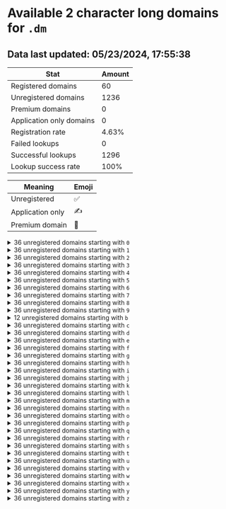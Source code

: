 # Available 2 character long domains for `.dm`

## Data last updated: 05/23/2024, 17:55:38

|Stat|Amount|
|--|--|
|Registered domains|60|
|Unregistered domains|1236|
|Premium domains|0|
|Application only domains|0|
|Registration rate|4.63%|
|Failed lookups|0|
|Successful lookups|1296|
|Lookup success rate|100%|


|Meaning|Emoji|
|--|--|
|Unregistered|:white_check_mark:|
|Application only|:writing_hand:|
|Premium domain|:gem:|

<details>
<summary>36 unregistered domains starting with <bold><code>0</code></bold></summary>

|Type|Domain|
|--|--|
|:white_check_mark:|`00.dm`|
|:white_check_mark:|`01.dm`|
|:white_check_mark:|`02.dm`|
|:white_check_mark:|`03.dm`|
|:white_check_mark:|`04.dm`|
|:white_check_mark:|`05.dm`|
|:white_check_mark:|`06.dm`|
|:white_check_mark:|`07.dm`|
|:white_check_mark:|`08.dm`|
|:white_check_mark:|`09.dm`|
|:white_check_mark:|`0a.dm`|
|:white_check_mark:|`0b.dm`|
|:white_check_mark:|`0c.dm`|
|:white_check_mark:|`0d.dm`|
|:white_check_mark:|`0e.dm`|
|:white_check_mark:|`0f.dm`|
|:white_check_mark:|`0g.dm`|
|:white_check_mark:|`0h.dm`|
|:white_check_mark:|`0i.dm`|
|:white_check_mark:|`0j.dm`|
|:white_check_mark:|`0k.dm`|
|:white_check_mark:|`0l.dm`|
|:white_check_mark:|`0m.dm`|
|:white_check_mark:|`0n.dm`|
|:white_check_mark:|`0o.dm`|
|:white_check_mark:|`0p.dm`|
|:white_check_mark:|`0q.dm`|
|:white_check_mark:|`0r.dm`|
|:white_check_mark:|`0s.dm`|
|:white_check_mark:|`0t.dm`|
|:white_check_mark:|`0u.dm`|
|:white_check_mark:|`0v.dm`|
|:white_check_mark:|`0w.dm`|
|:white_check_mark:|`0x.dm`|
|:white_check_mark:|`0y.dm`|
|:white_check_mark:|`0z.dm`|
</details>
<details>
<summary>36 unregistered domains starting with <bold><code>1</code></bold></summary>

|Type|Domain|
|--|--|
|:white_check_mark:|`10.dm`|
|:white_check_mark:|`11.dm`|
|:white_check_mark:|`12.dm`|
|:white_check_mark:|`13.dm`|
|:white_check_mark:|`14.dm`|
|:white_check_mark:|`15.dm`|
|:white_check_mark:|`16.dm`|
|:white_check_mark:|`17.dm`|
|:white_check_mark:|`18.dm`|
|:white_check_mark:|`19.dm`|
|:white_check_mark:|`1a.dm`|
|:white_check_mark:|`1b.dm`|
|:white_check_mark:|`1c.dm`|
|:white_check_mark:|`1d.dm`|
|:white_check_mark:|`1e.dm`|
|:white_check_mark:|`1f.dm`|
|:white_check_mark:|`1g.dm`|
|:white_check_mark:|`1h.dm`|
|:white_check_mark:|`1i.dm`|
|:white_check_mark:|`1j.dm`|
|:white_check_mark:|`1k.dm`|
|:white_check_mark:|`1l.dm`|
|:white_check_mark:|`1m.dm`|
|:white_check_mark:|`1n.dm`|
|:white_check_mark:|`1o.dm`|
|:white_check_mark:|`1p.dm`|
|:white_check_mark:|`1q.dm`|
|:white_check_mark:|`1r.dm`|
|:white_check_mark:|`1s.dm`|
|:white_check_mark:|`1t.dm`|
|:white_check_mark:|`1u.dm`|
|:white_check_mark:|`1v.dm`|
|:white_check_mark:|`1w.dm`|
|:white_check_mark:|`1x.dm`|
|:white_check_mark:|`1y.dm`|
|:white_check_mark:|`1z.dm`|
</details>
<details>
<summary>36 unregistered domains starting with <bold><code>2</code></bold></summary>

|Type|Domain|
|--|--|
|:white_check_mark:|`20.dm`|
|:white_check_mark:|`21.dm`|
|:white_check_mark:|`22.dm`|
|:white_check_mark:|`23.dm`|
|:white_check_mark:|`24.dm`|
|:white_check_mark:|`25.dm`|
|:white_check_mark:|`26.dm`|
|:white_check_mark:|`27.dm`|
|:white_check_mark:|`28.dm`|
|:white_check_mark:|`29.dm`|
|:white_check_mark:|`2a.dm`|
|:white_check_mark:|`2b.dm`|
|:white_check_mark:|`2c.dm`|
|:white_check_mark:|`2d.dm`|
|:white_check_mark:|`2e.dm`|
|:white_check_mark:|`2f.dm`|
|:white_check_mark:|`2g.dm`|
|:white_check_mark:|`2h.dm`|
|:white_check_mark:|`2i.dm`|
|:white_check_mark:|`2j.dm`|
|:white_check_mark:|`2k.dm`|
|:white_check_mark:|`2l.dm`|
|:white_check_mark:|`2m.dm`|
|:white_check_mark:|`2n.dm`|
|:white_check_mark:|`2o.dm`|
|:white_check_mark:|`2p.dm`|
|:white_check_mark:|`2q.dm`|
|:white_check_mark:|`2r.dm`|
|:white_check_mark:|`2s.dm`|
|:white_check_mark:|`2t.dm`|
|:white_check_mark:|`2u.dm`|
|:white_check_mark:|`2v.dm`|
|:white_check_mark:|`2w.dm`|
|:white_check_mark:|`2x.dm`|
|:white_check_mark:|`2y.dm`|
|:white_check_mark:|`2z.dm`|
</details>
<details>
<summary>36 unregistered domains starting with <bold><code>3</code></bold></summary>

|Type|Domain|
|--|--|
|:white_check_mark:|`30.dm`|
|:white_check_mark:|`31.dm`|
|:white_check_mark:|`32.dm`|
|:white_check_mark:|`33.dm`|
|:white_check_mark:|`34.dm`|
|:white_check_mark:|`35.dm`|
|:white_check_mark:|`36.dm`|
|:white_check_mark:|`37.dm`|
|:white_check_mark:|`38.dm`|
|:white_check_mark:|`39.dm`|
|:white_check_mark:|`3a.dm`|
|:white_check_mark:|`3b.dm`|
|:white_check_mark:|`3c.dm`|
|:white_check_mark:|`3d.dm`|
|:white_check_mark:|`3e.dm`|
|:white_check_mark:|`3f.dm`|
|:white_check_mark:|`3g.dm`|
|:white_check_mark:|`3h.dm`|
|:white_check_mark:|`3i.dm`|
|:white_check_mark:|`3j.dm`|
|:white_check_mark:|`3k.dm`|
|:white_check_mark:|`3l.dm`|
|:white_check_mark:|`3m.dm`|
|:white_check_mark:|`3n.dm`|
|:white_check_mark:|`3o.dm`|
|:white_check_mark:|`3p.dm`|
|:white_check_mark:|`3q.dm`|
|:white_check_mark:|`3r.dm`|
|:white_check_mark:|`3s.dm`|
|:white_check_mark:|`3t.dm`|
|:white_check_mark:|`3u.dm`|
|:white_check_mark:|`3v.dm`|
|:white_check_mark:|`3w.dm`|
|:white_check_mark:|`3x.dm`|
|:white_check_mark:|`3y.dm`|
|:white_check_mark:|`3z.dm`|
</details>
<details>
<summary>36 unregistered domains starting with <bold><code>4</code></bold></summary>

|Type|Domain|
|--|--|
|:white_check_mark:|`40.dm`|
|:white_check_mark:|`41.dm`|
|:white_check_mark:|`42.dm`|
|:white_check_mark:|`43.dm`|
|:white_check_mark:|`44.dm`|
|:white_check_mark:|`45.dm`|
|:white_check_mark:|`46.dm`|
|:white_check_mark:|`47.dm`|
|:white_check_mark:|`48.dm`|
|:white_check_mark:|`49.dm`|
|:white_check_mark:|`4a.dm`|
|:white_check_mark:|`4b.dm`|
|:white_check_mark:|`4c.dm`|
|:white_check_mark:|`4d.dm`|
|:white_check_mark:|`4e.dm`|
|:white_check_mark:|`4f.dm`|
|:white_check_mark:|`4g.dm`|
|:white_check_mark:|`4h.dm`|
|:white_check_mark:|`4i.dm`|
|:white_check_mark:|`4j.dm`|
|:white_check_mark:|`4k.dm`|
|:white_check_mark:|`4l.dm`|
|:white_check_mark:|`4m.dm`|
|:white_check_mark:|`4n.dm`|
|:white_check_mark:|`4o.dm`|
|:white_check_mark:|`4p.dm`|
|:white_check_mark:|`4q.dm`|
|:white_check_mark:|`4r.dm`|
|:white_check_mark:|`4s.dm`|
|:white_check_mark:|`4t.dm`|
|:white_check_mark:|`4u.dm`|
|:white_check_mark:|`4v.dm`|
|:white_check_mark:|`4w.dm`|
|:white_check_mark:|`4x.dm`|
|:white_check_mark:|`4y.dm`|
|:white_check_mark:|`4z.dm`|
</details>
<details>
<summary>36 unregistered domains starting with <bold><code>5</code></bold></summary>

|Type|Domain|
|--|--|
|:white_check_mark:|`50.dm`|
|:white_check_mark:|`51.dm`|
|:white_check_mark:|`52.dm`|
|:white_check_mark:|`53.dm`|
|:white_check_mark:|`54.dm`|
|:white_check_mark:|`55.dm`|
|:white_check_mark:|`56.dm`|
|:white_check_mark:|`57.dm`|
|:white_check_mark:|`58.dm`|
|:white_check_mark:|`59.dm`|
|:white_check_mark:|`5a.dm`|
|:white_check_mark:|`5b.dm`|
|:white_check_mark:|`5c.dm`|
|:white_check_mark:|`5d.dm`|
|:white_check_mark:|`5e.dm`|
|:white_check_mark:|`5f.dm`|
|:white_check_mark:|`5g.dm`|
|:white_check_mark:|`5h.dm`|
|:white_check_mark:|`5i.dm`|
|:white_check_mark:|`5j.dm`|
|:white_check_mark:|`5k.dm`|
|:white_check_mark:|`5l.dm`|
|:white_check_mark:|`5m.dm`|
|:white_check_mark:|`5n.dm`|
|:white_check_mark:|`5o.dm`|
|:white_check_mark:|`5p.dm`|
|:white_check_mark:|`5q.dm`|
|:white_check_mark:|`5r.dm`|
|:white_check_mark:|`5s.dm`|
|:white_check_mark:|`5t.dm`|
|:white_check_mark:|`5u.dm`|
|:white_check_mark:|`5v.dm`|
|:white_check_mark:|`5w.dm`|
|:white_check_mark:|`5x.dm`|
|:white_check_mark:|`5y.dm`|
|:white_check_mark:|`5z.dm`|
</details>
<details>
<summary>36 unregistered domains starting with <bold><code>6</code></bold></summary>

|Type|Domain|
|--|--|
|:white_check_mark:|`60.dm`|
|:white_check_mark:|`61.dm`|
|:white_check_mark:|`62.dm`|
|:white_check_mark:|`63.dm`|
|:white_check_mark:|`64.dm`|
|:white_check_mark:|`65.dm`|
|:white_check_mark:|`66.dm`|
|:white_check_mark:|`67.dm`|
|:white_check_mark:|`68.dm`|
|:white_check_mark:|`69.dm`|
|:white_check_mark:|`6a.dm`|
|:white_check_mark:|`6b.dm`|
|:white_check_mark:|`6c.dm`|
|:white_check_mark:|`6d.dm`|
|:white_check_mark:|`6e.dm`|
|:white_check_mark:|`6f.dm`|
|:white_check_mark:|`6g.dm`|
|:white_check_mark:|`6h.dm`|
|:white_check_mark:|`6i.dm`|
|:white_check_mark:|`6j.dm`|
|:white_check_mark:|`6k.dm`|
|:white_check_mark:|`6l.dm`|
|:white_check_mark:|`6m.dm`|
|:white_check_mark:|`6n.dm`|
|:white_check_mark:|`6o.dm`|
|:white_check_mark:|`6p.dm`|
|:white_check_mark:|`6q.dm`|
|:white_check_mark:|`6r.dm`|
|:white_check_mark:|`6s.dm`|
|:white_check_mark:|`6t.dm`|
|:white_check_mark:|`6u.dm`|
|:white_check_mark:|`6v.dm`|
|:white_check_mark:|`6w.dm`|
|:white_check_mark:|`6x.dm`|
|:white_check_mark:|`6y.dm`|
|:white_check_mark:|`6z.dm`|
</details>
<details>
<summary>36 unregistered domains starting with <bold><code>7</code></bold></summary>

|Type|Domain|
|--|--|
|:white_check_mark:|`70.dm`|
|:white_check_mark:|`71.dm`|
|:white_check_mark:|`72.dm`|
|:white_check_mark:|`73.dm`|
|:white_check_mark:|`74.dm`|
|:white_check_mark:|`75.dm`|
|:white_check_mark:|`76.dm`|
|:white_check_mark:|`77.dm`|
|:white_check_mark:|`78.dm`|
|:white_check_mark:|`79.dm`|
|:white_check_mark:|`7a.dm`|
|:white_check_mark:|`7b.dm`|
|:white_check_mark:|`7c.dm`|
|:white_check_mark:|`7d.dm`|
|:white_check_mark:|`7e.dm`|
|:white_check_mark:|`7f.dm`|
|:white_check_mark:|`7g.dm`|
|:white_check_mark:|`7h.dm`|
|:white_check_mark:|`7i.dm`|
|:white_check_mark:|`7j.dm`|
|:white_check_mark:|`7k.dm`|
|:white_check_mark:|`7l.dm`|
|:white_check_mark:|`7m.dm`|
|:white_check_mark:|`7n.dm`|
|:white_check_mark:|`7o.dm`|
|:white_check_mark:|`7p.dm`|
|:white_check_mark:|`7q.dm`|
|:white_check_mark:|`7r.dm`|
|:white_check_mark:|`7s.dm`|
|:white_check_mark:|`7t.dm`|
|:white_check_mark:|`7u.dm`|
|:white_check_mark:|`7v.dm`|
|:white_check_mark:|`7w.dm`|
|:white_check_mark:|`7x.dm`|
|:white_check_mark:|`7y.dm`|
|:white_check_mark:|`7z.dm`|
</details>
<details>
<summary>36 unregistered domains starting with <bold><code>8</code></bold></summary>

|Type|Domain|
|--|--|
|:white_check_mark:|`80.dm`|
|:white_check_mark:|`81.dm`|
|:white_check_mark:|`82.dm`|
|:white_check_mark:|`83.dm`|
|:white_check_mark:|`84.dm`|
|:white_check_mark:|`85.dm`|
|:white_check_mark:|`86.dm`|
|:white_check_mark:|`87.dm`|
|:white_check_mark:|`88.dm`|
|:white_check_mark:|`89.dm`|
|:white_check_mark:|`8a.dm`|
|:white_check_mark:|`8b.dm`|
|:white_check_mark:|`8c.dm`|
|:white_check_mark:|`8d.dm`|
|:white_check_mark:|`8e.dm`|
|:white_check_mark:|`8f.dm`|
|:white_check_mark:|`8g.dm`|
|:white_check_mark:|`8h.dm`|
|:white_check_mark:|`8i.dm`|
|:white_check_mark:|`8j.dm`|
|:white_check_mark:|`8k.dm`|
|:white_check_mark:|`8l.dm`|
|:white_check_mark:|`8m.dm`|
|:white_check_mark:|`8n.dm`|
|:white_check_mark:|`8o.dm`|
|:white_check_mark:|`8p.dm`|
|:white_check_mark:|`8q.dm`|
|:white_check_mark:|`8r.dm`|
|:white_check_mark:|`8s.dm`|
|:white_check_mark:|`8t.dm`|
|:white_check_mark:|`8u.dm`|
|:white_check_mark:|`8v.dm`|
|:white_check_mark:|`8w.dm`|
|:white_check_mark:|`8x.dm`|
|:white_check_mark:|`8y.dm`|
|:white_check_mark:|`8z.dm`|
</details>
<details>
<summary>36 unregistered domains starting with <bold><code>9</code></bold></summary>

|Type|Domain|
|--|--|
|:white_check_mark:|`90.dm`|
|:white_check_mark:|`91.dm`|
|:white_check_mark:|`92.dm`|
|:white_check_mark:|`93.dm`|
|:white_check_mark:|`94.dm`|
|:white_check_mark:|`95.dm`|
|:white_check_mark:|`96.dm`|
|:white_check_mark:|`97.dm`|
|:white_check_mark:|`98.dm`|
|:white_check_mark:|`99.dm`|
|:white_check_mark:|`9a.dm`|
|:white_check_mark:|`9b.dm`|
|:white_check_mark:|`9c.dm`|
|:white_check_mark:|`9d.dm`|
|:white_check_mark:|`9e.dm`|
|:white_check_mark:|`9f.dm`|
|:white_check_mark:|`9g.dm`|
|:white_check_mark:|`9h.dm`|
|:white_check_mark:|`9i.dm`|
|:white_check_mark:|`9j.dm`|
|:white_check_mark:|`9k.dm`|
|:white_check_mark:|`9l.dm`|
|:white_check_mark:|`9m.dm`|
|:white_check_mark:|`9n.dm`|
|:white_check_mark:|`9o.dm`|
|:white_check_mark:|`9p.dm`|
|:white_check_mark:|`9q.dm`|
|:white_check_mark:|`9r.dm`|
|:white_check_mark:|`9s.dm`|
|:white_check_mark:|`9t.dm`|
|:white_check_mark:|`9u.dm`|
|:white_check_mark:|`9v.dm`|
|:white_check_mark:|`9w.dm`|
|:white_check_mark:|`9x.dm`|
|:white_check_mark:|`9y.dm`|
|:white_check_mark:|`9z.dm`|
</details>
<details>
<summary>12 unregistered domains starting with <bold><code>b</code></bold></summary>

|Type|Domain|
|--|--|
|:white_check_mark:|`b0.dm`|
|:white_check_mark:|`b1.dm`|
|:white_check_mark:|`b2.dm`|
|:white_check_mark:|`b3.dm`|
|:white_check_mark:|`b4.dm`|
|:white_check_mark:|`b5.dm`|
|:white_check_mark:|`b6.dm`|
|:white_check_mark:|`b7.dm`|
|:white_check_mark:|`b8.dm`|
|:white_check_mark:|`b9.dm`|
|:white_check_mark:|`by.dm`|
|:white_check_mark:|`bz.dm`|
</details>
<details>
<summary>36 unregistered domains starting with <bold><code>c</code></bold></summary>

|Type|Domain|
|--|--|
|:white_check_mark:|`c0.dm`|
|:white_check_mark:|`c1.dm`|
|:white_check_mark:|`c2.dm`|
|:white_check_mark:|`c3.dm`|
|:white_check_mark:|`c4.dm`|
|:white_check_mark:|`c5.dm`|
|:white_check_mark:|`c6.dm`|
|:white_check_mark:|`c7.dm`|
|:white_check_mark:|`c8.dm`|
|:white_check_mark:|`c9.dm`|
|:white_check_mark:|`ca.dm`|
|:white_check_mark:|`cb.dm`|
|:white_check_mark:|`cc.dm`|
|:white_check_mark:|`cd.dm`|
|:white_check_mark:|`ce.dm`|
|:white_check_mark:|`cf.dm`|
|:white_check_mark:|`cg.dm`|
|:white_check_mark:|`ch.dm`|
|:white_check_mark:|`ci.dm`|
|:white_check_mark:|`cj.dm`|
|:white_check_mark:|`ck.dm`|
|:white_check_mark:|`cl.dm`|
|:white_check_mark:|`cm.dm`|
|:white_check_mark:|`cn.dm`|
|:white_check_mark:|`co.dm`|
|:white_check_mark:|`cp.dm`|
|:white_check_mark:|`cq.dm`|
|:white_check_mark:|`cr.dm`|
|:white_check_mark:|`cs.dm`|
|:white_check_mark:|`ct.dm`|
|:white_check_mark:|`cu.dm`|
|:white_check_mark:|`cv.dm`|
|:white_check_mark:|`cw.dm`|
|:white_check_mark:|`cx.dm`|
|:white_check_mark:|`cy.dm`|
|:white_check_mark:|`cz.dm`|
</details>
<details>
<summary>36 unregistered domains starting with <bold><code>d</code></bold></summary>

|Type|Domain|
|--|--|
|:white_check_mark:|`d0.dm`|
|:white_check_mark:|`d1.dm`|
|:white_check_mark:|`d2.dm`|
|:white_check_mark:|`d3.dm`|
|:white_check_mark:|`d4.dm`|
|:white_check_mark:|`d5.dm`|
|:white_check_mark:|`d6.dm`|
|:white_check_mark:|`d7.dm`|
|:white_check_mark:|`d8.dm`|
|:white_check_mark:|`d9.dm`|
|:white_check_mark:|`da.dm`|
|:white_check_mark:|`db.dm`|
|:white_check_mark:|`dc.dm`|
|:white_check_mark:|`dd.dm`|
|:white_check_mark:|`de.dm`|
|:white_check_mark:|`df.dm`|
|:white_check_mark:|`dg.dm`|
|:white_check_mark:|`dh.dm`|
|:white_check_mark:|`di.dm`|
|:white_check_mark:|`dj.dm`|
|:white_check_mark:|`dk.dm`|
|:white_check_mark:|`dl.dm`|
|:white_check_mark:|`dm.dm`|
|:white_check_mark:|`dn.dm`|
|:white_check_mark:|`do.dm`|
|:white_check_mark:|`dp.dm`|
|:white_check_mark:|`dq.dm`|
|:white_check_mark:|`dr.dm`|
|:white_check_mark:|`ds.dm`|
|:white_check_mark:|`dt.dm`|
|:white_check_mark:|`du.dm`|
|:white_check_mark:|`dv.dm`|
|:white_check_mark:|`dw.dm`|
|:white_check_mark:|`dx.dm`|
|:white_check_mark:|`dy.dm`|
|:white_check_mark:|`dz.dm`|
</details>
<details>
<summary>36 unregistered domains starting with <bold><code>e</code></bold></summary>

|Type|Domain|
|--|--|
|:white_check_mark:|`e0.dm`|
|:white_check_mark:|`e1.dm`|
|:white_check_mark:|`e2.dm`|
|:white_check_mark:|`e3.dm`|
|:white_check_mark:|`e4.dm`|
|:white_check_mark:|`e5.dm`|
|:white_check_mark:|`e6.dm`|
|:white_check_mark:|`e7.dm`|
|:white_check_mark:|`e8.dm`|
|:white_check_mark:|`e9.dm`|
|:white_check_mark:|`ea.dm`|
|:white_check_mark:|`eb.dm`|
|:white_check_mark:|`ec.dm`|
|:white_check_mark:|`ed.dm`|
|:white_check_mark:|`ee.dm`|
|:white_check_mark:|`ef.dm`|
|:white_check_mark:|`eg.dm`|
|:white_check_mark:|`eh.dm`|
|:white_check_mark:|`ei.dm`|
|:white_check_mark:|`ej.dm`|
|:white_check_mark:|`ek.dm`|
|:white_check_mark:|`el.dm`|
|:white_check_mark:|`em.dm`|
|:white_check_mark:|`en.dm`|
|:white_check_mark:|`eo.dm`|
|:white_check_mark:|`ep.dm`|
|:white_check_mark:|`eq.dm`|
|:white_check_mark:|`er.dm`|
|:white_check_mark:|`es.dm`|
|:white_check_mark:|`et.dm`|
|:white_check_mark:|`eu.dm`|
|:white_check_mark:|`ev.dm`|
|:white_check_mark:|`ew.dm`|
|:white_check_mark:|`ex.dm`|
|:white_check_mark:|`ey.dm`|
|:white_check_mark:|`ez.dm`|
</details>
<details>
<summary>36 unregistered domains starting with <bold><code>f</code></bold></summary>

|Type|Domain|
|--|--|
|:white_check_mark:|`f0.dm`|
|:white_check_mark:|`f1.dm`|
|:white_check_mark:|`f2.dm`|
|:white_check_mark:|`f3.dm`|
|:white_check_mark:|`f4.dm`|
|:white_check_mark:|`f5.dm`|
|:white_check_mark:|`f6.dm`|
|:white_check_mark:|`f7.dm`|
|:white_check_mark:|`f8.dm`|
|:white_check_mark:|`f9.dm`|
|:white_check_mark:|`fa.dm`|
|:white_check_mark:|`fb.dm`|
|:white_check_mark:|`fc.dm`|
|:white_check_mark:|`fd.dm`|
|:white_check_mark:|`fe.dm`|
|:white_check_mark:|`ff.dm`|
|:white_check_mark:|`fg.dm`|
|:white_check_mark:|`fh.dm`|
|:white_check_mark:|`fi.dm`|
|:white_check_mark:|`fj.dm`|
|:white_check_mark:|`fk.dm`|
|:white_check_mark:|`fl.dm`|
|:white_check_mark:|`fm.dm`|
|:white_check_mark:|`fn.dm`|
|:white_check_mark:|`fo.dm`|
|:white_check_mark:|`fp.dm`|
|:white_check_mark:|`fq.dm`|
|:white_check_mark:|`fr.dm`|
|:white_check_mark:|`fs.dm`|
|:white_check_mark:|`ft.dm`|
|:white_check_mark:|`fu.dm`|
|:white_check_mark:|`fv.dm`|
|:white_check_mark:|`fw.dm`|
|:white_check_mark:|`fx.dm`|
|:white_check_mark:|`fy.dm`|
|:white_check_mark:|`fz.dm`|
</details>
<details>
<summary>36 unregistered domains starting with <bold><code>g</code></bold></summary>

|Type|Domain|
|--|--|
|:white_check_mark:|`g0.dm`|
|:white_check_mark:|`g1.dm`|
|:white_check_mark:|`g2.dm`|
|:white_check_mark:|`g3.dm`|
|:white_check_mark:|`g4.dm`|
|:white_check_mark:|`g5.dm`|
|:white_check_mark:|`g6.dm`|
|:white_check_mark:|`g7.dm`|
|:white_check_mark:|`g8.dm`|
|:white_check_mark:|`g9.dm`|
|:white_check_mark:|`ga.dm`|
|:white_check_mark:|`gb.dm`|
|:white_check_mark:|`gc.dm`|
|:white_check_mark:|`gd.dm`|
|:white_check_mark:|`ge.dm`|
|:white_check_mark:|`gf.dm`|
|:white_check_mark:|`gg.dm`|
|:white_check_mark:|`gh.dm`|
|:white_check_mark:|`gi.dm`|
|:white_check_mark:|`gj.dm`|
|:white_check_mark:|`gk.dm`|
|:white_check_mark:|`gl.dm`|
|:white_check_mark:|`gm.dm`|
|:white_check_mark:|`gn.dm`|
|:white_check_mark:|`go.dm`|
|:white_check_mark:|`gp.dm`|
|:white_check_mark:|`gq.dm`|
|:white_check_mark:|`gr.dm`|
|:white_check_mark:|`gs.dm`|
|:white_check_mark:|`gt.dm`|
|:white_check_mark:|`gu.dm`|
|:white_check_mark:|`gv.dm`|
|:white_check_mark:|`gw.dm`|
|:white_check_mark:|`gx.dm`|
|:white_check_mark:|`gy.dm`|
|:white_check_mark:|`gz.dm`|
</details>
<details>
<summary>36 unregistered domains starting with <bold><code>h</code></bold></summary>

|Type|Domain|
|--|--|
|:white_check_mark:|`h0.dm`|
|:white_check_mark:|`h1.dm`|
|:white_check_mark:|`h2.dm`|
|:white_check_mark:|`h3.dm`|
|:white_check_mark:|`h4.dm`|
|:white_check_mark:|`h5.dm`|
|:white_check_mark:|`h6.dm`|
|:white_check_mark:|`h7.dm`|
|:white_check_mark:|`h8.dm`|
|:white_check_mark:|`h9.dm`|
|:white_check_mark:|`ha.dm`|
|:white_check_mark:|`hb.dm`|
|:white_check_mark:|`hc.dm`|
|:white_check_mark:|`hd.dm`|
|:white_check_mark:|`he.dm`|
|:white_check_mark:|`hf.dm`|
|:white_check_mark:|`hg.dm`|
|:white_check_mark:|`hh.dm`|
|:white_check_mark:|`hi.dm`|
|:white_check_mark:|`hj.dm`|
|:white_check_mark:|`hk.dm`|
|:white_check_mark:|`hl.dm`|
|:white_check_mark:|`hm.dm`|
|:white_check_mark:|`hn.dm`|
|:white_check_mark:|`ho.dm`|
|:white_check_mark:|`hp.dm`|
|:white_check_mark:|`hq.dm`|
|:white_check_mark:|`hr.dm`|
|:white_check_mark:|`hs.dm`|
|:white_check_mark:|`ht.dm`|
|:white_check_mark:|`hu.dm`|
|:white_check_mark:|`hv.dm`|
|:white_check_mark:|`hw.dm`|
|:white_check_mark:|`hx.dm`|
|:white_check_mark:|`hy.dm`|
|:white_check_mark:|`hz.dm`|
</details>
<details>
<summary>36 unregistered domains starting with <bold><code>i</code></bold></summary>

|Type|Domain|
|--|--|
|:white_check_mark:|`i0.dm`|
|:white_check_mark:|`i1.dm`|
|:white_check_mark:|`i2.dm`|
|:white_check_mark:|`i3.dm`|
|:white_check_mark:|`i4.dm`|
|:white_check_mark:|`i5.dm`|
|:white_check_mark:|`i6.dm`|
|:white_check_mark:|`i7.dm`|
|:white_check_mark:|`i8.dm`|
|:white_check_mark:|`i9.dm`|
|:white_check_mark:|`ia.dm`|
|:white_check_mark:|`ib.dm`|
|:white_check_mark:|`ic.dm`|
|:white_check_mark:|`id.dm`|
|:white_check_mark:|`ie.dm`|
|:white_check_mark:|`if.dm`|
|:white_check_mark:|`ig.dm`|
|:white_check_mark:|`ih.dm`|
|:white_check_mark:|`ii.dm`|
|:white_check_mark:|`ij.dm`|
|:white_check_mark:|`ik.dm`|
|:white_check_mark:|`il.dm`|
|:white_check_mark:|`im.dm`|
|:white_check_mark:|`in.dm`|
|:white_check_mark:|`io.dm`|
|:white_check_mark:|`ip.dm`|
|:white_check_mark:|`iq.dm`|
|:white_check_mark:|`ir.dm`|
|:white_check_mark:|`is.dm`|
|:white_check_mark:|`it.dm`|
|:white_check_mark:|`iu.dm`|
|:white_check_mark:|`iv.dm`|
|:white_check_mark:|`iw.dm`|
|:white_check_mark:|`ix.dm`|
|:white_check_mark:|`iy.dm`|
|:white_check_mark:|`iz.dm`|
</details>
<details>
<summary>36 unregistered domains starting with <bold><code>j</code></bold></summary>

|Type|Domain|
|--|--|
|:white_check_mark:|`j0.dm`|
|:white_check_mark:|`j1.dm`|
|:white_check_mark:|`j2.dm`|
|:white_check_mark:|`j3.dm`|
|:white_check_mark:|`j4.dm`|
|:white_check_mark:|`j5.dm`|
|:white_check_mark:|`j6.dm`|
|:white_check_mark:|`j7.dm`|
|:white_check_mark:|`j8.dm`|
|:white_check_mark:|`j9.dm`|
|:white_check_mark:|`ja.dm`|
|:white_check_mark:|`jb.dm`|
|:white_check_mark:|`jc.dm`|
|:white_check_mark:|`jd.dm`|
|:white_check_mark:|`je.dm`|
|:white_check_mark:|`jf.dm`|
|:white_check_mark:|`jg.dm`|
|:white_check_mark:|`jh.dm`|
|:white_check_mark:|`ji.dm`|
|:white_check_mark:|`jj.dm`|
|:white_check_mark:|`jk.dm`|
|:white_check_mark:|`jl.dm`|
|:white_check_mark:|`jm.dm`|
|:white_check_mark:|`jn.dm`|
|:white_check_mark:|`jo.dm`|
|:white_check_mark:|`jp.dm`|
|:white_check_mark:|`jq.dm`|
|:white_check_mark:|`jr.dm`|
|:white_check_mark:|`js.dm`|
|:white_check_mark:|`jt.dm`|
|:white_check_mark:|`ju.dm`|
|:white_check_mark:|`jv.dm`|
|:white_check_mark:|`jw.dm`|
|:white_check_mark:|`jx.dm`|
|:white_check_mark:|`jy.dm`|
|:white_check_mark:|`jz.dm`|
</details>
<details>
<summary>36 unregistered domains starting with <bold><code>k</code></bold></summary>

|Type|Domain|
|--|--|
|:white_check_mark:|`k0.dm`|
|:white_check_mark:|`k1.dm`|
|:white_check_mark:|`k2.dm`|
|:white_check_mark:|`k3.dm`|
|:white_check_mark:|`k4.dm`|
|:white_check_mark:|`k5.dm`|
|:white_check_mark:|`k6.dm`|
|:white_check_mark:|`k7.dm`|
|:white_check_mark:|`k8.dm`|
|:white_check_mark:|`k9.dm`|
|:white_check_mark:|`ka.dm`|
|:white_check_mark:|`kb.dm`|
|:white_check_mark:|`kc.dm`|
|:white_check_mark:|`kd.dm`|
|:white_check_mark:|`ke.dm`|
|:white_check_mark:|`kf.dm`|
|:white_check_mark:|`kg.dm`|
|:white_check_mark:|`kh.dm`|
|:white_check_mark:|`ki.dm`|
|:white_check_mark:|`kj.dm`|
|:white_check_mark:|`kk.dm`|
|:white_check_mark:|`kl.dm`|
|:white_check_mark:|`km.dm`|
|:white_check_mark:|`kn.dm`|
|:white_check_mark:|`ko.dm`|
|:white_check_mark:|`kp.dm`|
|:white_check_mark:|`kq.dm`|
|:white_check_mark:|`kr.dm`|
|:white_check_mark:|`ks.dm`|
|:white_check_mark:|`kt.dm`|
|:white_check_mark:|`ku.dm`|
|:white_check_mark:|`kv.dm`|
|:white_check_mark:|`kw.dm`|
|:white_check_mark:|`kx.dm`|
|:white_check_mark:|`ky.dm`|
|:white_check_mark:|`kz.dm`|
</details>
<details>
<summary>36 unregistered domains starting with <bold><code>l</code></bold></summary>

|Type|Domain|
|--|--|
|:white_check_mark:|`l0.dm`|
|:white_check_mark:|`l1.dm`|
|:white_check_mark:|`l2.dm`|
|:white_check_mark:|`l3.dm`|
|:white_check_mark:|`l4.dm`|
|:white_check_mark:|`l5.dm`|
|:white_check_mark:|`l6.dm`|
|:white_check_mark:|`l7.dm`|
|:white_check_mark:|`l8.dm`|
|:white_check_mark:|`l9.dm`|
|:white_check_mark:|`la.dm`|
|:white_check_mark:|`lb.dm`|
|:white_check_mark:|`lc.dm`|
|:white_check_mark:|`ld.dm`|
|:white_check_mark:|`le.dm`|
|:white_check_mark:|`lf.dm`|
|:white_check_mark:|`lg.dm`|
|:white_check_mark:|`lh.dm`|
|:white_check_mark:|`li.dm`|
|:white_check_mark:|`lj.dm`|
|:white_check_mark:|`lk.dm`|
|:white_check_mark:|`ll.dm`|
|:white_check_mark:|`lm.dm`|
|:white_check_mark:|`ln.dm`|
|:white_check_mark:|`lo.dm`|
|:white_check_mark:|`lp.dm`|
|:white_check_mark:|`lq.dm`|
|:white_check_mark:|`lr.dm`|
|:white_check_mark:|`ls.dm`|
|:white_check_mark:|`lt.dm`|
|:white_check_mark:|`lu.dm`|
|:white_check_mark:|`lv.dm`|
|:white_check_mark:|`lw.dm`|
|:white_check_mark:|`lx.dm`|
|:white_check_mark:|`ly.dm`|
|:white_check_mark:|`lz.dm`|
</details>
<details>
<summary>36 unregistered domains starting with <bold><code>m</code></bold></summary>

|Type|Domain|
|--|--|
|:white_check_mark:|`m0.dm`|
|:white_check_mark:|`m1.dm`|
|:white_check_mark:|`m2.dm`|
|:white_check_mark:|`m3.dm`|
|:white_check_mark:|`m4.dm`|
|:white_check_mark:|`m5.dm`|
|:white_check_mark:|`m6.dm`|
|:white_check_mark:|`m7.dm`|
|:white_check_mark:|`m8.dm`|
|:white_check_mark:|`m9.dm`|
|:white_check_mark:|`ma.dm`|
|:white_check_mark:|`mb.dm`|
|:white_check_mark:|`mc.dm`|
|:white_check_mark:|`md.dm`|
|:white_check_mark:|`me.dm`|
|:white_check_mark:|`mf.dm`|
|:white_check_mark:|`mg.dm`|
|:white_check_mark:|`mh.dm`|
|:white_check_mark:|`mi.dm`|
|:white_check_mark:|`mj.dm`|
|:white_check_mark:|`mk.dm`|
|:white_check_mark:|`ml.dm`|
|:white_check_mark:|`mm.dm`|
|:white_check_mark:|`mn.dm`|
|:white_check_mark:|`mo.dm`|
|:white_check_mark:|`mp.dm`|
|:white_check_mark:|`mq.dm`|
|:white_check_mark:|`mr.dm`|
|:white_check_mark:|`ms.dm`|
|:white_check_mark:|`mt.dm`|
|:white_check_mark:|`mu.dm`|
|:white_check_mark:|`mv.dm`|
|:white_check_mark:|`mw.dm`|
|:white_check_mark:|`mx.dm`|
|:white_check_mark:|`my.dm`|
|:white_check_mark:|`mz.dm`|
</details>
<details>
<summary>36 unregistered domains starting with <bold><code>n</code></bold></summary>

|Type|Domain|
|--|--|
|:white_check_mark:|`n0.dm`|
|:white_check_mark:|`n1.dm`|
|:white_check_mark:|`n2.dm`|
|:white_check_mark:|`n3.dm`|
|:white_check_mark:|`n4.dm`|
|:white_check_mark:|`n5.dm`|
|:white_check_mark:|`n6.dm`|
|:white_check_mark:|`n7.dm`|
|:white_check_mark:|`n8.dm`|
|:white_check_mark:|`n9.dm`|
|:white_check_mark:|`na.dm`|
|:white_check_mark:|`nb.dm`|
|:white_check_mark:|`nc.dm`|
|:white_check_mark:|`nd.dm`|
|:white_check_mark:|`ne.dm`|
|:white_check_mark:|`nf.dm`|
|:white_check_mark:|`ng.dm`|
|:white_check_mark:|`nh.dm`|
|:white_check_mark:|`ni.dm`|
|:white_check_mark:|`nj.dm`|
|:white_check_mark:|`nk.dm`|
|:white_check_mark:|`nl.dm`|
|:white_check_mark:|`nm.dm`|
|:white_check_mark:|`nn.dm`|
|:white_check_mark:|`no.dm`|
|:white_check_mark:|`np.dm`|
|:white_check_mark:|`nq.dm`|
|:white_check_mark:|`nr.dm`|
|:white_check_mark:|`ns.dm`|
|:white_check_mark:|`nt.dm`|
|:white_check_mark:|`nu.dm`|
|:white_check_mark:|`nv.dm`|
|:white_check_mark:|`nw.dm`|
|:white_check_mark:|`nx.dm`|
|:white_check_mark:|`ny.dm`|
|:white_check_mark:|`nz.dm`|
</details>
<details>
<summary>36 unregistered domains starting with <bold><code>o</code></bold></summary>

|Type|Domain|
|--|--|
|:white_check_mark:|`o0.dm`|
|:white_check_mark:|`o1.dm`|
|:white_check_mark:|`o2.dm`|
|:white_check_mark:|`o3.dm`|
|:white_check_mark:|`o4.dm`|
|:white_check_mark:|`o5.dm`|
|:white_check_mark:|`o6.dm`|
|:white_check_mark:|`o7.dm`|
|:white_check_mark:|`o8.dm`|
|:white_check_mark:|`o9.dm`|
|:white_check_mark:|`oa.dm`|
|:white_check_mark:|`ob.dm`|
|:white_check_mark:|`oc.dm`|
|:white_check_mark:|`od.dm`|
|:white_check_mark:|`oe.dm`|
|:white_check_mark:|`of.dm`|
|:white_check_mark:|`og.dm`|
|:white_check_mark:|`oh.dm`|
|:white_check_mark:|`oi.dm`|
|:white_check_mark:|`oj.dm`|
|:white_check_mark:|`ok.dm`|
|:white_check_mark:|`ol.dm`|
|:white_check_mark:|`om.dm`|
|:white_check_mark:|`on.dm`|
|:white_check_mark:|`oo.dm`|
|:white_check_mark:|`op.dm`|
|:white_check_mark:|`oq.dm`|
|:white_check_mark:|`or.dm`|
|:white_check_mark:|`os.dm`|
|:white_check_mark:|`ot.dm`|
|:white_check_mark:|`ou.dm`|
|:white_check_mark:|`ov.dm`|
|:white_check_mark:|`ow.dm`|
|:white_check_mark:|`ox.dm`|
|:white_check_mark:|`oy.dm`|
|:white_check_mark:|`oz.dm`|
</details>
<details>
<summary>36 unregistered domains starting with <bold><code>p</code></bold></summary>

|Type|Domain|
|--|--|
|:white_check_mark:|`p0.dm`|
|:white_check_mark:|`p1.dm`|
|:white_check_mark:|`p2.dm`|
|:white_check_mark:|`p3.dm`|
|:white_check_mark:|`p4.dm`|
|:white_check_mark:|`p5.dm`|
|:white_check_mark:|`p6.dm`|
|:white_check_mark:|`p7.dm`|
|:white_check_mark:|`p8.dm`|
|:white_check_mark:|`p9.dm`|
|:white_check_mark:|`pa.dm`|
|:white_check_mark:|`pb.dm`|
|:white_check_mark:|`pc.dm`|
|:white_check_mark:|`pd.dm`|
|:white_check_mark:|`pe.dm`|
|:white_check_mark:|`pf.dm`|
|:white_check_mark:|`pg.dm`|
|:white_check_mark:|`ph.dm`|
|:white_check_mark:|`pi.dm`|
|:white_check_mark:|`pj.dm`|
|:white_check_mark:|`pk.dm`|
|:white_check_mark:|`pl.dm`|
|:white_check_mark:|`pm.dm`|
|:white_check_mark:|`pn.dm`|
|:white_check_mark:|`po.dm`|
|:white_check_mark:|`pp.dm`|
|:white_check_mark:|`pq.dm`|
|:white_check_mark:|`pr.dm`|
|:white_check_mark:|`ps.dm`|
|:white_check_mark:|`pt.dm`|
|:white_check_mark:|`pu.dm`|
|:white_check_mark:|`pv.dm`|
|:white_check_mark:|`pw.dm`|
|:white_check_mark:|`px.dm`|
|:white_check_mark:|`py.dm`|
|:white_check_mark:|`pz.dm`|
</details>
<details>
<summary>36 unregistered domains starting with <bold><code>q</code></bold></summary>

|Type|Domain|
|--|--|
|:white_check_mark:|`q0.dm`|
|:white_check_mark:|`q1.dm`|
|:white_check_mark:|`q2.dm`|
|:white_check_mark:|`q3.dm`|
|:white_check_mark:|`q4.dm`|
|:white_check_mark:|`q5.dm`|
|:white_check_mark:|`q6.dm`|
|:white_check_mark:|`q7.dm`|
|:white_check_mark:|`q8.dm`|
|:white_check_mark:|`q9.dm`|
|:white_check_mark:|`qa.dm`|
|:white_check_mark:|`qb.dm`|
|:white_check_mark:|`qc.dm`|
|:white_check_mark:|`qd.dm`|
|:white_check_mark:|`qe.dm`|
|:white_check_mark:|`qf.dm`|
|:white_check_mark:|`qg.dm`|
|:white_check_mark:|`qh.dm`|
|:white_check_mark:|`qi.dm`|
|:white_check_mark:|`qj.dm`|
|:white_check_mark:|`qk.dm`|
|:white_check_mark:|`ql.dm`|
|:white_check_mark:|`qm.dm`|
|:white_check_mark:|`qn.dm`|
|:white_check_mark:|`qo.dm`|
|:white_check_mark:|`qp.dm`|
|:white_check_mark:|`qq.dm`|
|:white_check_mark:|`qr.dm`|
|:white_check_mark:|`qs.dm`|
|:white_check_mark:|`qt.dm`|
|:white_check_mark:|`qu.dm`|
|:white_check_mark:|`qv.dm`|
|:white_check_mark:|`qw.dm`|
|:white_check_mark:|`qx.dm`|
|:white_check_mark:|`qy.dm`|
|:white_check_mark:|`qz.dm`|
</details>
<details>
<summary>36 unregistered domains starting with <bold><code>r</code></bold></summary>

|Type|Domain|
|--|--|
|:white_check_mark:|`r0.dm`|
|:white_check_mark:|`r1.dm`|
|:white_check_mark:|`r2.dm`|
|:white_check_mark:|`r3.dm`|
|:white_check_mark:|`r4.dm`|
|:white_check_mark:|`r5.dm`|
|:white_check_mark:|`r6.dm`|
|:white_check_mark:|`r7.dm`|
|:white_check_mark:|`r8.dm`|
|:white_check_mark:|`r9.dm`|
|:white_check_mark:|`ra.dm`|
|:white_check_mark:|`rb.dm`|
|:white_check_mark:|`rc.dm`|
|:white_check_mark:|`rd.dm`|
|:white_check_mark:|`re.dm`|
|:white_check_mark:|`rf.dm`|
|:white_check_mark:|`rg.dm`|
|:white_check_mark:|`rh.dm`|
|:white_check_mark:|`ri.dm`|
|:white_check_mark:|`rj.dm`|
|:white_check_mark:|`rk.dm`|
|:white_check_mark:|`rl.dm`|
|:white_check_mark:|`rm.dm`|
|:white_check_mark:|`rn.dm`|
|:white_check_mark:|`ro.dm`|
|:white_check_mark:|`rp.dm`|
|:white_check_mark:|`rq.dm`|
|:white_check_mark:|`rr.dm`|
|:white_check_mark:|`rs.dm`|
|:white_check_mark:|`rt.dm`|
|:white_check_mark:|`ru.dm`|
|:white_check_mark:|`rv.dm`|
|:white_check_mark:|`rw.dm`|
|:white_check_mark:|`rx.dm`|
|:white_check_mark:|`ry.dm`|
|:white_check_mark:|`rz.dm`|
</details>
<details>
<summary>36 unregistered domains starting with <bold><code>s</code></bold></summary>

|Type|Domain|
|--|--|
|:white_check_mark:|`s0.dm`|
|:white_check_mark:|`s1.dm`|
|:white_check_mark:|`s2.dm`|
|:white_check_mark:|`s3.dm`|
|:white_check_mark:|`s4.dm`|
|:white_check_mark:|`s5.dm`|
|:white_check_mark:|`s6.dm`|
|:white_check_mark:|`s7.dm`|
|:white_check_mark:|`s8.dm`|
|:white_check_mark:|`s9.dm`|
|:white_check_mark:|`sa.dm`|
|:white_check_mark:|`sb.dm`|
|:white_check_mark:|`sc.dm`|
|:white_check_mark:|`sd.dm`|
|:white_check_mark:|`se.dm`|
|:white_check_mark:|`sf.dm`|
|:white_check_mark:|`sg.dm`|
|:white_check_mark:|`sh.dm`|
|:white_check_mark:|`si.dm`|
|:white_check_mark:|`sj.dm`|
|:white_check_mark:|`sk.dm`|
|:white_check_mark:|`sl.dm`|
|:white_check_mark:|`sm.dm`|
|:white_check_mark:|`sn.dm`|
|:white_check_mark:|`so.dm`|
|:white_check_mark:|`sp.dm`|
|:white_check_mark:|`sq.dm`|
|:white_check_mark:|`sr.dm`|
|:white_check_mark:|`ss.dm`|
|:white_check_mark:|`st.dm`|
|:white_check_mark:|`su.dm`|
|:white_check_mark:|`sv.dm`|
|:white_check_mark:|`sw.dm`|
|:white_check_mark:|`sx.dm`|
|:white_check_mark:|`sy.dm`|
|:white_check_mark:|`sz.dm`|
</details>
<details>
<summary>36 unregistered domains starting with <bold><code>t</code></bold></summary>

|Type|Domain|
|--|--|
|:white_check_mark:|`t0.dm`|
|:white_check_mark:|`t1.dm`|
|:white_check_mark:|`t2.dm`|
|:white_check_mark:|`t3.dm`|
|:white_check_mark:|`t4.dm`|
|:white_check_mark:|`t5.dm`|
|:white_check_mark:|`t6.dm`|
|:white_check_mark:|`t7.dm`|
|:white_check_mark:|`t8.dm`|
|:white_check_mark:|`t9.dm`|
|:white_check_mark:|`ta.dm`|
|:white_check_mark:|`tb.dm`|
|:white_check_mark:|`tc.dm`|
|:white_check_mark:|`td.dm`|
|:white_check_mark:|`te.dm`|
|:white_check_mark:|`tf.dm`|
|:white_check_mark:|`tg.dm`|
|:white_check_mark:|`th.dm`|
|:white_check_mark:|`ti.dm`|
|:white_check_mark:|`tj.dm`|
|:white_check_mark:|`tk.dm`|
|:white_check_mark:|`tl.dm`|
|:white_check_mark:|`tm.dm`|
|:white_check_mark:|`tn.dm`|
|:white_check_mark:|`to.dm`|
|:white_check_mark:|`tp.dm`|
|:white_check_mark:|`tq.dm`|
|:white_check_mark:|`tr.dm`|
|:white_check_mark:|`ts.dm`|
|:white_check_mark:|`tt.dm`|
|:white_check_mark:|`tu.dm`|
|:white_check_mark:|`tv.dm`|
|:white_check_mark:|`tw.dm`|
|:white_check_mark:|`tx.dm`|
|:white_check_mark:|`ty.dm`|
|:white_check_mark:|`tz.dm`|
</details>
<details>
<summary>36 unregistered domains starting with <bold><code>u</code></bold></summary>

|Type|Domain|
|--|--|
|:white_check_mark:|`u0.dm`|
|:white_check_mark:|`u1.dm`|
|:white_check_mark:|`u2.dm`|
|:white_check_mark:|`u3.dm`|
|:white_check_mark:|`u4.dm`|
|:white_check_mark:|`u5.dm`|
|:white_check_mark:|`u6.dm`|
|:white_check_mark:|`u7.dm`|
|:white_check_mark:|`u8.dm`|
|:white_check_mark:|`u9.dm`|
|:white_check_mark:|`ua.dm`|
|:white_check_mark:|`ub.dm`|
|:white_check_mark:|`uc.dm`|
|:white_check_mark:|`ud.dm`|
|:white_check_mark:|`ue.dm`|
|:white_check_mark:|`uf.dm`|
|:white_check_mark:|`ug.dm`|
|:white_check_mark:|`uh.dm`|
|:white_check_mark:|`ui.dm`|
|:white_check_mark:|`uj.dm`|
|:white_check_mark:|`uk.dm`|
|:white_check_mark:|`ul.dm`|
|:white_check_mark:|`um.dm`|
|:white_check_mark:|`un.dm`|
|:white_check_mark:|`uo.dm`|
|:white_check_mark:|`up.dm`|
|:white_check_mark:|`uq.dm`|
|:white_check_mark:|`ur.dm`|
|:white_check_mark:|`us.dm`|
|:white_check_mark:|`ut.dm`|
|:white_check_mark:|`uu.dm`|
|:white_check_mark:|`uv.dm`|
|:white_check_mark:|`uw.dm`|
|:white_check_mark:|`ux.dm`|
|:white_check_mark:|`uy.dm`|
|:white_check_mark:|`uz.dm`|
</details>
<details>
<summary>36 unregistered domains starting with <bold><code>v</code></bold></summary>

|Type|Domain|
|--|--|
|:white_check_mark:|`v0.dm`|
|:white_check_mark:|`v1.dm`|
|:white_check_mark:|`v2.dm`|
|:white_check_mark:|`v3.dm`|
|:white_check_mark:|`v4.dm`|
|:white_check_mark:|`v5.dm`|
|:white_check_mark:|`v6.dm`|
|:white_check_mark:|`v7.dm`|
|:white_check_mark:|`v8.dm`|
|:white_check_mark:|`v9.dm`|
|:white_check_mark:|`va.dm`|
|:white_check_mark:|`vb.dm`|
|:white_check_mark:|`vc.dm`|
|:white_check_mark:|`vd.dm`|
|:white_check_mark:|`ve.dm`|
|:white_check_mark:|`vf.dm`|
|:white_check_mark:|`vg.dm`|
|:white_check_mark:|`vh.dm`|
|:white_check_mark:|`vi.dm`|
|:white_check_mark:|`vj.dm`|
|:white_check_mark:|`vk.dm`|
|:white_check_mark:|`vl.dm`|
|:white_check_mark:|`vm.dm`|
|:white_check_mark:|`vn.dm`|
|:white_check_mark:|`vo.dm`|
|:white_check_mark:|`vp.dm`|
|:white_check_mark:|`vq.dm`|
|:white_check_mark:|`vr.dm`|
|:white_check_mark:|`vs.dm`|
|:white_check_mark:|`vt.dm`|
|:white_check_mark:|`vu.dm`|
|:white_check_mark:|`vv.dm`|
|:white_check_mark:|`vw.dm`|
|:white_check_mark:|`vx.dm`|
|:white_check_mark:|`vy.dm`|
|:white_check_mark:|`vz.dm`|
</details>
<details>
<summary>36 unregistered domains starting with <bold><code>w</code></bold></summary>

|Type|Domain|
|--|--|
|:white_check_mark:|`w0.dm`|
|:white_check_mark:|`w1.dm`|
|:white_check_mark:|`w2.dm`|
|:white_check_mark:|`w3.dm`|
|:white_check_mark:|`w4.dm`|
|:white_check_mark:|`w5.dm`|
|:white_check_mark:|`w6.dm`|
|:white_check_mark:|`w7.dm`|
|:white_check_mark:|`w8.dm`|
|:white_check_mark:|`w9.dm`|
|:white_check_mark:|`wa.dm`|
|:white_check_mark:|`wb.dm`|
|:white_check_mark:|`wc.dm`|
|:white_check_mark:|`wd.dm`|
|:white_check_mark:|`we.dm`|
|:white_check_mark:|`wf.dm`|
|:white_check_mark:|`wg.dm`|
|:white_check_mark:|`wh.dm`|
|:white_check_mark:|`wi.dm`|
|:white_check_mark:|`wj.dm`|
|:white_check_mark:|`wk.dm`|
|:white_check_mark:|`wl.dm`|
|:white_check_mark:|`wm.dm`|
|:white_check_mark:|`wn.dm`|
|:white_check_mark:|`wo.dm`|
|:white_check_mark:|`wp.dm`|
|:white_check_mark:|`wq.dm`|
|:white_check_mark:|`wr.dm`|
|:white_check_mark:|`ws.dm`|
|:white_check_mark:|`wt.dm`|
|:white_check_mark:|`wu.dm`|
|:white_check_mark:|`wv.dm`|
|:white_check_mark:|`ww.dm`|
|:white_check_mark:|`wx.dm`|
|:white_check_mark:|`wy.dm`|
|:white_check_mark:|`wz.dm`|
</details>
<details>
<summary>36 unregistered domains starting with <bold><code>x</code></bold></summary>

|Type|Domain|
|--|--|
|:white_check_mark:|`x0.dm`|
|:white_check_mark:|`x1.dm`|
|:white_check_mark:|`x2.dm`|
|:white_check_mark:|`x3.dm`|
|:white_check_mark:|`x4.dm`|
|:white_check_mark:|`x5.dm`|
|:white_check_mark:|`x6.dm`|
|:white_check_mark:|`x7.dm`|
|:white_check_mark:|`x8.dm`|
|:white_check_mark:|`x9.dm`|
|:white_check_mark:|`xa.dm`|
|:white_check_mark:|`xb.dm`|
|:white_check_mark:|`xc.dm`|
|:white_check_mark:|`xd.dm`|
|:white_check_mark:|`xe.dm`|
|:white_check_mark:|`xf.dm`|
|:white_check_mark:|`xg.dm`|
|:white_check_mark:|`xh.dm`|
|:white_check_mark:|`xi.dm`|
|:white_check_mark:|`xj.dm`|
|:white_check_mark:|`xk.dm`|
|:white_check_mark:|`xl.dm`|
|:white_check_mark:|`xm.dm`|
|:white_check_mark:|`xn.dm`|
|:white_check_mark:|`xo.dm`|
|:white_check_mark:|`xp.dm`|
|:white_check_mark:|`xq.dm`|
|:white_check_mark:|`xr.dm`|
|:white_check_mark:|`xs.dm`|
|:white_check_mark:|`xt.dm`|
|:white_check_mark:|`xu.dm`|
|:white_check_mark:|`xv.dm`|
|:white_check_mark:|`xw.dm`|
|:white_check_mark:|`xx.dm`|
|:white_check_mark:|`xy.dm`|
|:white_check_mark:|`xz.dm`|
</details>
<details>
<summary>36 unregistered domains starting with <bold><code>y</code></bold></summary>

|Type|Domain|
|--|--|
|:white_check_mark:|`y0.dm`|
|:white_check_mark:|`y1.dm`|
|:white_check_mark:|`y2.dm`|
|:white_check_mark:|`y3.dm`|
|:white_check_mark:|`y4.dm`|
|:white_check_mark:|`y5.dm`|
|:white_check_mark:|`y6.dm`|
|:white_check_mark:|`y7.dm`|
|:white_check_mark:|`y8.dm`|
|:white_check_mark:|`y9.dm`|
|:white_check_mark:|`ya.dm`|
|:white_check_mark:|`yb.dm`|
|:white_check_mark:|`yc.dm`|
|:white_check_mark:|`yd.dm`|
|:white_check_mark:|`ye.dm`|
|:white_check_mark:|`yf.dm`|
|:white_check_mark:|`yg.dm`|
|:white_check_mark:|`yh.dm`|
|:white_check_mark:|`yi.dm`|
|:white_check_mark:|`yj.dm`|
|:white_check_mark:|`yk.dm`|
|:white_check_mark:|`yl.dm`|
|:white_check_mark:|`ym.dm`|
|:white_check_mark:|`yn.dm`|
|:white_check_mark:|`yo.dm`|
|:white_check_mark:|`yp.dm`|
|:white_check_mark:|`yq.dm`|
|:white_check_mark:|`yr.dm`|
|:white_check_mark:|`ys.dm`|
|:white_check_mark:|`yt.dm`|
|:white_check_mark:|`yu.dm`|
|:white_check_mark:|`yv.dm`|
|:white_check_mark:|`yw.dm`|
|:white_check_mark:|`yx.dm`|
|:white_check_mark:|`yy.dm`|
|:white_check_mark:|`yz.dm`|
</details>
<details>
<summary>36 unregistered domains starting with <bold><code>z</code></bold></summary>

|Type|Domain|
|--|--|
|:white_check_mark:|`z0.dm`|
|:white_check_mark:|`z1.dm`|
|:white_check_mark:|`z2.dm`|
|:white_check_mark:|`z3.dm`|
|:white_check_mark:|`z4.dm`|
|:white_check_mark:|`z5.dm`|
|:white_check_mark:|`z6.dm`|
|:white_check_mark:|`z7.dm`|
|:white_check_mark:|`z8.dm`|
|:white_check_mark:|`z9.dm`|
|:white_check_mark:|`za.dm`|
|:white_check_mark:|`zb.dm`|
|:white_check_mark:|`zc.dm`|
|:white_check_mark:|`zd.dm`|
|:white_check_mark:|`ze.dm`|
|:white_check_mark:|`zf.dm`|
|:white_check_mark:|`zg.dm`|
|:white_check_mark:|`zh.dm`|
|:white_check_mark:|`zi.dm`|
|:white_check_mark:|`zj.dm`|
|:white_check_mark:|`zk.dm`|
|:white_check_mark:|`zl.dm`|
|:white_check_mark:|`zm.dm`|
|:white_check_mark:|`zn.dm`|
|:white_check_mark:|`zo.dm`|
|:white_check_mark:|`zp.dm`|
|:white_check_mark:|`zq.dm`|
|:white_check_mark:|`zr.dm`|
|:white_check_mark:|`zs.dm`|
|:white_check_mark:|`zt.dm`|
|:white_check_mark:|`zu.dm`|
|:white_check_mark:|`zv.dm`|
|:white_check_mark:|`zw.dm`|
|:white_check_mark:|`zx.dm`|
|:white_check_mark:|`zy.dm`|
|:white_check_mark:|`zz.dm`|
</details>